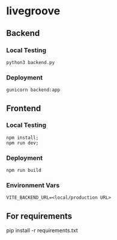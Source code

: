 # livegroove

## Backend
### Local Testing
```
python3 backend.py
```

### Deployment
```
gunicorn backend:app
```

## Frontend
### Local Testing
``` 
npm install;
npm run dev;
```

### Deployment
```
npm run build
```
### Environment Vars
```
VITE_BACKEND_URL=<local/production URL>

```

## For requirements
pip install -r requirements.txt
